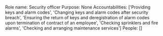 Role name: Security officer 
Purpose: None 
Accountabilities: ['Providing keys and alarm codes', 'Changing keys and alarm codes after security breach', 'Ensuring the return of keys and deregistration of alarm codes upon termination of contract of an employee', 'Checking sprinklers and fire alarms', 'Checking and arranging maintenance services'] 
People: []